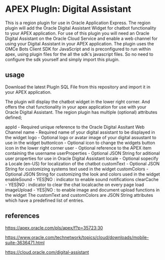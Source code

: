 APEX PlugIn: Digital Assistant
=========================

This is a region plugin for use in Oracle Application Express. The region plugin will add the Oracle Digital Assistant Widget for chatbot functionality to your APEX application. For use of this plugin you will need an Oracle Digital Assistant on the Oracle Cloud Service and enable a web channel for using your Digital Assistant in your APEX application. The plugin uses the OMCe Bots Client SDK for JavaScript and is preconfigured to run within apex, using plugin files for the all the sdk's javascript files. So no need to configure the sdk yourself and simply import this plugin.

## usage
Download the latest PlugIn SQL File from this repository and import it in your APEX application.

The plugin will display the chatbot widget in the lower right corner. And offers the chat functionality in your apex application for use with your Oracle Digital Assistant. 
The region plugin has multiple (optional) attributes defined;

  appId - Required unique reference to the Oracle Digital Assitant Web Channel
  name - Required name of your digital assistant to be displayed in the widget
  logo - Optional logo or avatar image of your digital assustant to use in the widget
  buttonIcon - Optional icon to change the widgets button icon in the lower right corner
  user - Optional reference to the APEX item containing the username
  userProperties - Optional JSON String for aditional user properties for use in Oracle Digital Assistant
  locale - Optional sopecify a Locale (en-US) for localization of the chatbot
  customText - Optional JSON String for customizing systems text used in the widget
  customColors - Optional JSON String for customizing the look and colors used in the widget
  enableSound - YES|NO : indicator to enable sound notifications
  clearCache - YES|NO : indicator to clear the chat localcache on every page load
  imageUpload - YES|NO : to enable image and document upload functions in the widget
  The customText and customColors are JSON String attributes which have a predefined list of entries. 

## references

https://apex.oracle.com/pls/apex/f?p=35723:30

https://www.oracle.com/technetwork/topics/cloud/downloads/mobile-suite-3636471.html

https://cloud.oracle.com/digital-assistant



